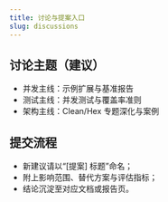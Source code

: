 ```yaml
---
title: 讨论与提案入口
slug: discussions
---
```


## 讨论主题（建议）

- 并发主线：示例扩展与基准报告
- 测试主线：并发测试与覆盖率准则
- 架构主线：Clean/Hex 专题深化与案例

## 提交流程

- 新建议请以“[提案] 标题”命名；
- 附上影响范围、替代方案与评估指标；
- 结论沉淀至对应文档或报告页。
